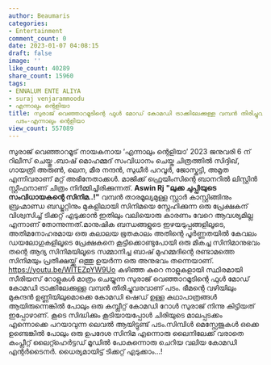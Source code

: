 ```yaml
---
author: Beaumaris
categories:
- Entertainment
comment_count: 0
date: 2023-01-07 04:08:15
draft: false
image: ''
like_count: 40289
share_count: 15960
tags:
- ENNALUM ENTE ALIYA
- suraj venjarammoodu
- എന്നാലും ന്റെളിയാ
title: സുരാജ് വെഞ്ഞാറമൂടിന്റെ ഫുൾ മോഡ് കോമഡി ട്രാക്കിലേക്കുള്ള വമ്പൻ തിരിച്ചുവരവാണ്
  പടം-എന്നാലും ന്റെളിയാ
view_count: 557089
---
```


സുരാജ് വെഞ്ഞാറമൂട് നായകനായ ‘എന്നാലും ന്റെളിയാ’ 2023 ജനുവരി 6 ന് റിലീസ് ചെയ്തു .ബാഷ് മൊഹമ്മദ് സംവിധാനം ചെയ്ത ചിത്രത്തിൽ സിദ്ദിഖ്, ഗായത്രി അരുൺ, ലെന, മീര നന്ദൻ, സുധീർ പറവൂർ, ജോസ്കുട്ടി, അമൃത എന്നിവരാണ് മറ്റ് അഭിനേതാക്കൾ. മാജിക്ക് ഫ്രെയിംസിന്റെ ബാനറിൽ ലിസ്റ്റിൻ സ്റ്റീഫനാണ് ചിത്രം നിർമ്മിച്ചിരിക്കുന്നത്. **Aswin Rj** **"ലുക്ക ചുപ്പിയുടെ സംവിധായകന്റെ സിനിമ..!"** വമ്പൻ താരമൂല്യമുള്ള സ്റ്റാർ കാസ്റ്റിങ്ങിനും ബ്രഹ്മാണ്ഡ ബഡ്ജറ്റിനും മുകളിലായി സിനിമയെ സ്നേഹിക്കുന്ന ഒരു പ്രേക്ഷകന് വിശ്വസിച്ച് ടിക്കറ്റ് എടുക്കാൻ ഇതിലും വലിയൊരു കാരണം വേറെ ആവശ്യമില്ല എന്നാണ് തോന്നുന്നത്.മാനുഷിക ബന്ധങ്ങളുടെ ഇഴയടുപ്പങ്ങളിലൂടെ, അതിമനോഹരമായ ഒരു കലാലയ ഭൂതകാലം അതിന്റെ പൂർണ്ണതയിൽ കേവലം ഡയലോഗുകളിലൂടെ പ്രേക്ഷകനെ കൂട്ടിക്കൊണ്ടുപോയി ഒരു മികച്ച സിനിമാനുഭവം തന്റെ ആദ്യ സിനിമയിലൂടെ സമ്മാനിച്ച ബാഷ് മുഹമ്മദിന്റെ രണ്ടാമത്തെ സിനിമയും പ്രതീക്ഷയ്ക്ക് ഒത്തു ഉയർന്ന ഒരു അനുഭവം തന്നെയാണ്. https://youtu.be/WITEZpYW9Uo കഴിഞ്ഞ കുറെ നാളുകളായി സ്ഥിരമായി സീരിയസ് റോളുകൾ മാത്രം ചെയ്യുന്ന സുരാജ് വെഞ്ഞാറമൂടിന്റെ ഫുൾ മോഡ് കോമഡി ട്രാക്കിലേക്കുള്ള വമ്പൻ തിരിച്ചുവരവാണ് പടം. ഭീമന്റെ വഴിയിലും മുകുന്ദൻ ഉണ്ണിയിലുമൊക്കെ കോമഡി ഷെഡ് ഉള്ള കഥാപാത്രങ്ങൾ ആയിരുന്നെങ്കിൽ പോലും ഒരു കമ്പ്ലീറ്റ് കോമഡി റോൾ സുരാജ് നിന്നു കിട്ടിയത് ഇപ്പോഴാണ്. കൂടെ സിദ്ധിക്കും കൂടിയായപ്പോൾ ചിരിയുടെ മാലപ്പടക്കം എന്നൊക്കെ പറയാവുന്ന ലെവൽ ആയിട്ടുണ്ട് പടം.സിമ്പിൾ മെസ്സേജുകൾ ഒക്കെ ഉണ്ടെങ്കിൽ പോലും ഒരു ഉപദേശ സിനിമ എന്നൊരു ലൈനിലേക്ക് വരാതെ കംപ്ലീറ്റ് ലൈറ്റ്ഹെർട്ടഡ് മൂഡിൽ പോകുന്നൊരു ചെറിയ വലിയ കോമഡി എന്റർടൈനർ. ധൈര്യമായിട്ട് ടിക്കറ്റ് എടുക്കാം...!
